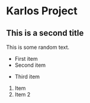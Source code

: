 # Karlos Project


## This is a second title
This is some random text.

* First item
* Second item
- Third item
1. Item
2. Item 2